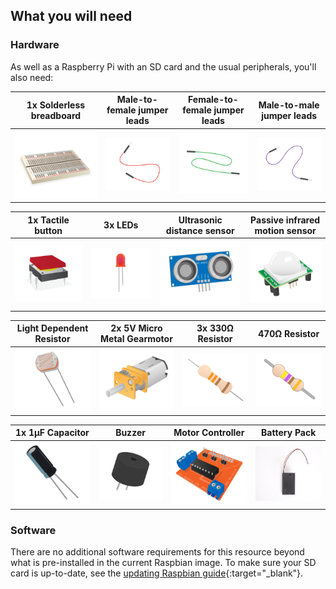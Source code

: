 ## What you will need

### Hardware

As well as a Raspberry Pi with an SD card and the usual peripherals, you'll also need:

|1x Solderless breadboard | Male-to-female jumper leads | Female-to-female jumper leads | Male-to-male jumper leads |
|:--------:|:-------:|:--------:|:--------:|
|   [![breadboard](images/breadboard.png)](https://www.raspberrypi.org/learning/physical-computing-with-python/components/breadboard/)  |[![m to f jumper leads](images/jumper-male-to-female.png)](https://www.raspberrypi.org/learning/physical-computing-with-python/components/jumper-male-to-female/)  |[![f to f jumper leads](images/jumper-female-to-female.png)](https://www.raspberrypi.org/learning/physical-computing-with-python/components/jumper-female-to-female/)  |[![m to m jumper leads](images/jumper-male-to-male.png)](https://www.raspberrypi.org/learning/physical-computing-with-python/components/jumper-male-to-male/)  |

| 1x Tactile button | 3x LEDs | Ultrasonic distance sensor| Passive infrared motion sensor |
|:--------:|:-------:|:--------:|:--------:|
|   [![tactile button](images/tactile-push-button.png)](https://www.raspberrypi.org/learning/physical-computing-with-python/components/tactile-push-button/)  |[![LED](images/led.png)](https://www.raspberrypi.org/learning/physical-computing-with-python/components/led/)  |[![ultrasonic distance sensor](images/ultrasonic-distance-sensor.png)](https://www.raspberrypi.org/learning/physical-computing-with-python/components/ultrasonic-distance-sensor/)  |[![PIR sensor](images/pir.png)](https://www.raspberrypi.org/learning/physical-computing-with-python/components/pir/)  |

| Light Dependent Resistor | 2x 5V Micro Metal Gearmotor | 3x 330Ω Resistor| 470Ω Resistor |
|:--------:|:-------:|:--------:|:--------:|
|   [![LDR](images/ldr.png)](https://www.raspberrypi.org/learning/physical-computing-with-python/components/ldr/)  |[![motor](images/motor.png)](https://www.raspberrypi.org/learning/physical-computing-with-python/components/motor/)  |[![330 resistor](images/resistor-330r.png)](https://www.raspberrypi.org/learning/physical-computing-with-python/components/resistor-330r/)  |[![470 resistor](images/resistor-470r.png)](https://www.raspberrypi.org/learning/physical-computing-with-python/components/resistor-470r/)  |

| 1x 1μF Capacitor | Buzzer | Motor Controller | Battery Pack |
|:--------:|:-------:|:--------:|:--------:|
|   [![capacitor](images/capacitor.png)](https://www.raspberrypi.org/learning/physical-computing-with-python/components/capacitor/)  |[![buzzer](images/piezo-buzzer.png)](https://www.raspberrypi.org/learning/physical-computing-with-python/components/piezo-buzzer/)  |[![motor controller](images/motor-controller.png)](https://www.raspberrypi.org/learning/physical-computing-with-python/components/motor-controller/)  |[![battery pack](images/battery-pack.png)](https://www.raspberrypi.org/learning/physical-computing-with-python/components/battery-pack/)  |

### Software

There are no additional software requirements for this resource beyond what is pre-installed in the current Raspbian image. To make sure your SD card is up-to-date, see the [updating Raspbian guide](https://www.raspberrypi.org/documentation/raspbian/updating.md){:target="_blank"}.
